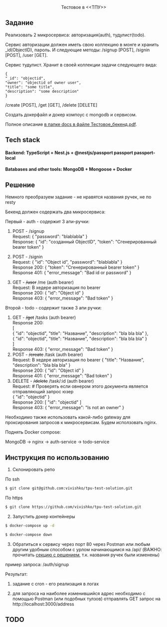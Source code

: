 <p align="center">
  Тестовое в <<ТПУ>>
</p>

## Задание

Реализовать 2 микросервиса: авторизация(auth), тудулист(todo).

Сервис авторизации должен иметь свою коллекцию в монге и хранить \_id(ObjectID), пароль.
И следующие методы: /signup [POST], /signin [POST], /user [GET].

Сервис тудулист. Хранит в своей коллекции задачи следующего вида:

```
{
"_id": "objectid",
"owner": "objectid of owner user",
"title": "some title",
"description": "some description"
}
```

/create [POST], /get [GET], /delete [DELETE]

Создать докерфайл и докер компоус с mongodb и сервисом.

Полное описание [в папке docs в файле Тестовое_бекенд.pdf](https://github.com/vivishko/tpu-test-solution/blob/main/docs/%D0%A2%D0%B5%D1%81%D1%82%D0%BE%D0%B2%D0%BE%D0%B5_%D0%B1%D1%8D%D0%BA%D0%B5%D0%BD%D0%B4.pdf).

## Tech stack

#### Backend: TypeScript + Nest.js + @nestjs/passport passport passport-local

#### Batabases and other tools: MongoDB + Mongoose + Docker

## Решение

Немного преобразуем задание - не нравятся названия ручек, не по restу

Бекенд должен содержать два микросервиса:

Первый - auth - содержит 3 апи-ручки:

1. POST - /signup </br>
   Request: { "password": "blablabla" } </br>
   Response: { "id": "созданный ObjectID", "token": "Сгенерированный bearer token" }

2. POST - /signin </br>
   Request: { "id": "Object id", "password": "blablabla" } </br>
   Response 200: { "token": "Сгенерированный bearer token" } </br>
   Response 401: { "error_message": "Bad id or password" }

3. GET - ~~/user~~ /me (auth bearer) </br>
   Request: В хедере авторизация по bearer </br>
   Response 200: { "id": "Object id" } </br>
   Response 403: { "error_message": "Bad token" }

Второй - todo - содержит также 3 апи ручки:

1. GET - ~~/get~~ /tasks (auth bearer) </br>
   Response 200: </br>
   [ </br>
   { "id": "objectid", "title": "Название", "description": "bla bla bla" }, </br>
   { "id": "objectid", "title": "Название", "description": "bla bla bla" } </br>
   ] </br>
   Response 403: { "error_message": "Bad token" }
2. POST - ~~/create~~ /task (auth bearer) </br>
   Request: В хедере авторизация по bearer { "title": "Название", "description": "bla bla bla" } </br>
   Response 200: { "id": "Object id" } </br>
   Response 401: { "error_message": "Bad token" }
3. DELETE - ~~/delete~~ /task/:id (auth bearer) </br>
   Request: # Проверять если овнером этого документа является отправляющий запрос юзер </br>
   { "id": "objectid" } </br>
   Response 200: [ "id": "objectid" ] </br>
   Response 403: { "error_message": "Is not an owner" }

Необходимо также использовать какой-либо gateway для проксирования запросов к микросервисам. Будем исползовать nginx.

Поднять Docker compose:

MongoDB -> nginx -> auth-service -> todo-service

## Инструкция по использованию

1. Склонировать репо

По ssh

```bash
$ git clone git@github.com:vivishko/tpu-test-solution.git
```

По https

```bash
$ git clone https://github.com/vivishko/tpu-test-solution.git
```

2. Запустить докер контейнеры

```bash
$ docker-compose up -d
```

```bash
$ docker-compose down
```

3. Обратиться к сервису через порт 80 через Postman или любым другим удобным способом с урлом начинающимся на /api/ (ВАЖНО: прочитать [секцию с решением](https://github.com/vivishko/tpu-test-solution#%D1%80%D0%B5%D1%88%D0%B5%D0%BD%D0%B8%D0%B5), т.к. названия ручек были изменены)

пример запроса: /auth/signup

Результат:

1. задание с cron - его реализация в логах

2. для запроса на наиболее изменившийся адрес необходимо с помощью Postman (или подобных тулзов) отправлять GET запрос на http://localhost:3000/address

## TODO
